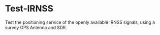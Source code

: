 # Test-IRNSS
Test the positioning service of the openly available IRNSS signals, using a survey GPS Antenna and SDR.   

